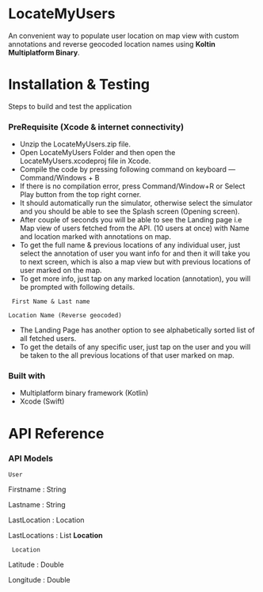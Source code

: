 # LocateMyUsers
An convenient way to populate user location on map view with custom annotations and reverse geocoded location names using **Koltin Multiplatform Binary**.


# Installation & Testing
 
Steps to build and test the application
### PreRequisite (Xcode & internet connectivity)
* Unzip the LocateMyUsers.zip file. 
* Open LocateMyUsers Folder and then open the LocateMyUsers.xcodeproj file in Xcode.
* Compile the code by pressing following command on keyboard — Command/Windows + B 
* If there is no compilation error, press Command/Window+R or Select Play button from the top right corner.
* It should automatically run the simulator, otherwise select the simulator and you should be able to see the Splash screen (Opening screen).
* After couple of seconds you will be able to see the Landing page i.e Map view of users fetched from the API. (10 users at once) with Name and location marked with annotations on map.
* To get the full name & previous locations of any individual user, just select the annotation of user you want info for and then it will take you to next screen, which is also a map view but with previous locations of user marked on the map. 
* To get more info, just tap on any marked location (annotation), you will be prompted with following details.
```
 First Name & Last name
```
```
Location Name (Reverse geocoded)
```
* The Landing Page has another option to see alphabetically sorted list of all fetched users.
* To get the details of any specific user, just tap on the user and you will be taken to the all previous locations of that user marked on map.

### Built with

* Multiplatform binary framework (Kotlin)
* Xcode (Swift)

# API Reference

### API Models

```
User
```

Firstname : String

Lastname : String

LastLocation : Location

LastLocations : List **Location**

```
 Location
```

Latitude : Double

Longitude : Double

